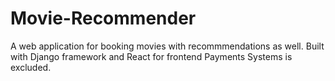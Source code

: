 # Movie-Recommender

A web application for booking movies with recommmendations as well. Built with Django framework and React for frontend
Payments Systems is excluded.
